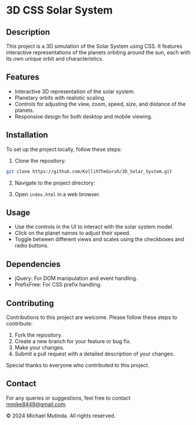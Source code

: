 # 3D CSS Solar System

## Description

This project is a 3D simulation of the Solar System using CSS. It features interactive representations of the planets orbiting around the sun, each with its own unique orbit and characteristics.

## Features

- Interactive 3D representation of the solar system.
- Planetary orbits with realistic scaling.
- Controls for adjusting the view, zoom, speed, size, and distance of the planets.
- Responsive design for both desktop and mobile viewing.

## Installation

To set up the project locally, follow these steps:

1. Clone the repository:

```bash
git clone https://github.com/KollihTheGuruh/3D_Solar_System.git
```

2. Navigate to the project directory:

3. Open `index.html` in a web browser.

## Usage

- Use the controls in the UI to interact with the solar system model.
- Click on the planet names to adjust their speed.
- Toggle between different views and scales using the checkboxes and radio buttons.

## Dependencies

- jQuery: For DOM manipulation and event handling.
- PrefixFree: For CSS prefix handling.

## Contributing

Contributions to this project are welcome. Please follow these steps to contribute:

1. Fork the repository.
2. Create a new branch for your feature or bug fix.
3. Make your changes.
4. Submit a pull request with a detailed description of your changes.

Special thanks to everyone who contributed to this project.

## Contact

For any queries or suggestions, feel free to contact <mmike8449@gmail.com>.

© 2024 Michael Mutinda. All rights reserved.
